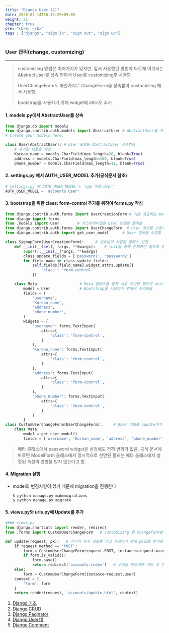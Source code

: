 ```yaml
---
title: "Django User (2)"
date: 2020-04-14T16:15:29+09:00
weight: 21
chapter: true
pre: "<b>5. </b>"
tags : ["django", "sign in", "sign out", "sign up"]
---
```


### User 관리(change, customizing)

---

> customizing 방법은 여러가지가 있지만, 앞서 사용했던 방법과 다르게 여기서는 AbstractUser를 상속 받아서 User를 customizing후 사용함
>
> UserChangeForm도 마찬가지로 ChangeForm을 상속받아 customizing 해서 사용함
>
> bootstrap을 사용하기 위해 widget에 attrs도 추가

#### 1. models.py에서 AbstractUser를 상속

```python
from django.db import models
from django.contrib.auth.models import AbstractUser # AbstractUser를 가져옴
# Create your models here.

class User(AbstractUser): # User 모델을 AbstractUser 상속받음
    # 추가할 내용을 작성
    Korean_name = models.CharField(max_length=20, blank=True)
    address = models.CharField(max_length=100, blank=True)
    phone_number = models.CharField(max_length=11, blank=True)
```

#### 2. settings.py 에서 AUTH_USER_MODEL 추가(공식문서 참조)

```python
# settings.py 에 AUTH_USER_MODEL = 'app 이름.User'
AUTH_USER_MODEL = 'accounts.User'
```

#### 3. bootstrap을 위한 class:  form-control 추가를 위하여 forms.py 작성

```python
from django.contrib.auth.forms import UserCreationForm # 기본 제공하는 modelForm을 사용하기 위해
from django import forms
from .models import User		# 커스터마이징한 User 모델을 불러옴
from django.contrib.auth.forms import UserChangeForm  # User 정보를 수정하기 위해
from django.contrib.auth import get_user_model		# User 정보를 수정할 때 정보를 가져오기 위해

class SignupForm(UserCreationForm):		# 상속받아 사용할 클래스 선언
    def __init__(self, *args, **kwargs):	# init을 통해 존재하던 필드의 정보를 수정
        super().__init__(*args, **kwargs)
        class_update_fields = ['password1', 'password2']
        for field_name in class_update_fields:
            self.fields[field_name].widget.attrs.update({
                'class': 'form-control'
            })

    class Meta:					 # Meta 클래스를 통해 새로 추가한 필드의 attrs에서 form-control 추가
        model = User			 # Bootstrap을 사용하기 위해서 추가했음
        fields = (
            'username',
            'Korean_name',
            'address',
            'phone_number',
        )
        widgets = {
            'username': forms.TextInput(
                attrs={
                    'class': 'form-control',
                }
            ),
            'Korean_name': forms.TextInput(
                attrs={
                    'class': 'form-control',
                }
            ),
            'address': forms.TextInput(
                attrs={
                    'class': 'form-control',
                }
            ),
            'phone_number': forms.TextInput(
                attrs={
                    'class': 'form-control',
                }
            )
        }
class CustomUserChangeForm(UserChangeForm):		# User 정보를 update하기 위하여 
    class Meta:
        model = get_user_model()
        fields = ['username', 'Korean_name', 'address', 'phone_number']

```

> 메타 클래스에서 password widget을 설정해도 전혀 변화가 없음. 공식 문서에 따르면 ModelForm 클래스에서 명시적으로 선언된 필드는 메타 클래스에서 설정된 속성의 영향을 받지 않는다고 함.

#### 4. Migration 실행

- model의 변경사항이 있기 때문에 migration을 진행한다

  ```shell
  $ python manage.py makemigrations
  $ python manage.py migrate
  ```

#### 5. views.py와 urls.py에 Update를 추가

```python
#### views.py
from django.shortcuts import render, redirect
from .forms import CustomUserChangeForm   # customizing 한 changeform을 불러옴

def update(request, pk):   # 각각의 유저 정보를 얻고 수정하기 위해 pk값을 받아옴
    if request.method == 'POST':
        form = CustomUserChangeForm(request.POST, instance=request.user)   # instance를 가져와야 기존에 있던 정보를 토대로 수정할 수 있음, 없을경우 빈칸으로 시작됨
        if form.is_valid():
            form.save()
            return redirect('accounts:index')   # 수정을 완료하면 저장 후 인덱스 페이지로 redirect
    else:
        form = CustomUserChangeForm(instance=request.user)
    context = {
        'form': form
    }
    return render(request, 'accounts/update.html', context)

```

1. [Django 기초](https://dongyeopgu.github.io/cont/django_start.html)
2. [Django CRUD](https://dongyeopgu.github.io/cont/django_crud.html)
3. [Django Paginator](https://dongyeopgu.github.io/cont/django_paginator.html)
4. [Django User(1)](https://dongyeopgu.github.io/cont/django_login.html)
5. [Django Comment](https://dongyeopgu.github.io/cont/django_comment.html)


